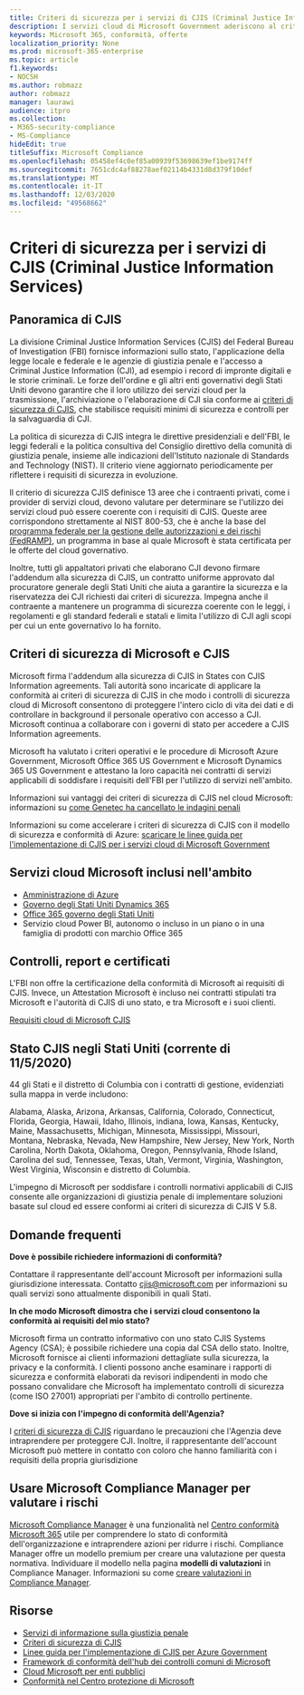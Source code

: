 ```yaml
---
title: Criteri di sicurezza per i servizi di CJIS (Criminal Justice Information Services)
description: I servizi cloud di Microsoft Government aderiscono al criterio di sicurezza US Criminal Justice Information Services.
keywords: Microsoft 365, conformità, offerte
localization_priority: None
ms.prod: microsoft-365-enterprise
ms.topic: article
f1.keywords:
- NOCSH
ms.author: robmazz
author: robmazz
manager: laurawi
audience: itpro
ms.collection:
- M365-security-compliance
- MS-Compliance
hideEdit: true
titleSuffix: Microsoft Compliance
ms.openlocfilehash: 05458ef4c0ef85a00939f53698639ef1be9174ff
ms.sourcegitcommit: 7651cdc4af88278aef02114b4331d8d379f10def
ms.translationtype: MT
ms.contentlocale: it-IT
ms.lasthandoff: 12/03/2020
ms.locfileid: "49568662"
---
```

# <a name="criminal-justice-information-services-cjis-security-policy"></a>Criteri di sicurezza per i servizi di CJIS (Criminal Justice Information Services)

## <a name="cjis-overview"></a>Panoramica di CJIS

La divisione Criminal Justice Information Services (CJIS) del Federal Bureau of Investigation (FBI) fornisce informazioni sullo stato, l'applicazione della legge locale e federale e le agenzie di giustizia penale e l'accesso a Criminal Justice Information (CJI), ad esempio i record di impronte digitali e le storie criminali. Le forze dell'ordine e gli altri enti governativi degli Stati Uniti devono garantire che il loro utilizzo dei servizi cloud per la trasmissione, l'archiviazione o l'elaborazione di CJI sia conforme ai [criteri di sicurezza di CJIS](https://aka.ms/cjis-security-policy), che stabilisce requisiti minimi di sicurezza e controlli per la salvaguardia di CJI.

La politica di sicurezza di CJIS integra le direttive presidenziali e dell'FBI, le leggi federali e la politica consultiva del Consiglio direttivo della comunità di giustizia penale, insieme alle indicazioni dell'Istituto nazionale di Standards and Technology (NIST). Il criterio viene aggiornato periodicamente per riflettere i requisiti di sicurezza in evoluzione.

Il criterio di sicurezza CJIS definisce 13 aree che i contraenti privati, come i provider di servizi cloud, devono valutare per determinare se l'utilizzo dei servizi cloud può essere coerente con i requisiti di CJIS. Queste aree corrispondono strettamente al NIST 800-53, che è anche la base del [programma federale per la gestione delle autorizzazioni e dei rischi (FedRAMP)](offering-FedRAMP.md), un programma in base al quale Microsoft è stata certificata per le offerte del cloud governativo.

Inoltre, tutti gli appaltatori privati che elaborano CJI devono firmare l'addendum alla sicurezza di CJIS, un contratto uniforme approvato dal procuratore generale degli Stati Uniti che aiuta a garantire la sicurezza e la riservatezza dei CJI richiesti dai criteri di sicurezza. Impegna anche il contraente a mantenere un programma di sicurezza coerente con le leggi, i regolamenti e gli standard federali e statali e limita l'utilizzo di CJI agli scopi per cui un ente governativo lo ha fornito.

## <a name="microsoft-and-cjis-security-policy"></a>Criteri di sicurezza di Microsoft e CJIS

Microsoft firma l'addendum alla sicurezza di CJIS in States con CJIS Information agreements. Tali autorità sono incaricate di applicare la conformità ai criteri di sicurezza di CJIS in che modo i controlli di sicurezza cloud di Microsoft consentono di proteggere l'intero ciclo di vita dei dati e di controllare in background il personale operativo con accesso a CJI. Microsoft continua a collaborare con i governi di stato per accedere a CJIS Information agreements.

Microsoft ha valutato i criteri operativi e le procedure di Microsoft Azure Government, Microsoft Office 365 US Government e Microsoft Dynamics 365 US Government e attestano la loro capacità nei contratti di servizi applicabili di soddisfare i requisiti dell'FBI per l'utilizzo di servizi nell'ambito.

Informazioni sui vantaggi dei criteri di sicurezza di CJIS nel cloud Microsoft: informazioni su [come Genetec ha cancellato le indagini penali](https://customers.microsoft.com/story/genetec)

Informazioni su come accelerare i criteri di sicurezza di CJIS con il modello di sicurezza e conformità di Azure: [scaricare le linee guida per l'implementazione di CJIS per i servizi cloud di Microsoft Government](https://gallery.technet.microsoft.com/CJIS-Implementation-62af7c27)

## <a name="microsoft-in-scope-cloud-services"></a>Servizi cloud Microsoft inclusi nell'ambito

- [Amministrazione di Azure](https://docs.microsoft.com/azure/azure-government/documentation-government-welcome)
- [Governo degli Stati Uniti Dynamics 365](https://docs.microsoft.com/power-platform/admin/microsoft-dynamics-365-government#certifications-and-accreditations)
- [Office 365 governo degli Stati Uniti](https://docs.microsoft.com/office365/servicedescriptions/office-365-platform-service-description/office-365-us-government/gcc#us-government-community-compliance)
- Servizio cloud Power BI, autonomo o incluso in un piano o in una famiglia di prodotti con marchio Office 365

## <a name="audits-reports-and-certificates"></a>Controlli, report e certificati

L'FBI non offre la certificazione della conformità di Microsoft ai requisiti di CJIS. Invece, un Attestation Microsoft è incluso nei contratti stipulati tra Microsoft e l'autorità di CJIS di uno stato, e tra Microsoft e i suoi clienti.

[Requisiti cloud di Microsoft CJIS](https://aka.ms/MicrosoftCJISCloudRequirements)

## <a name="cjis-status-in-the-united-states-current-as-of-1152020"></a>Stato CJIS negli Stati Uniti (corrente di 11/5/2020)

44 gli Stati e il distretto di Columbia con i contratti di gestione, evidenziati sulla mappa in verde includono:

Alabama, Alaska, Arizona, Arkansas, California, Colorado, Connecticut, Florida, Georgia, Hawaii, Idaho, Illinois, indiana, Iowa, Kansas, Kentucky, Maine, Massachusetts, Michigan, Minnesota, Mississippi, Missouri, Montana, Nebraska, Nevada, New Hampshire, New Jersey, New York, North Carolina, North Dakota, Oklahoma, Oregon, Pennsylvania, Rhode Island, Carolina del sud, Tennessee, Texas, Utah, Vermont, Virginia, Washington, West Virginia, Wisconsin e distretto di Columbia.

L'impegno di Microsoft per soddisfare i controlli normativi applicabili di CJIS consente alle organizzazioni di giustizia penale di implementare soluzioni basate sul cloud ed essere conformi ai criteri di sicurezza di CJIS V 5.8.

## <a name="frequently-asked-questions"></a>Domande frequenti

**Dove è possibile richiedere informazioni di conformità?**

Contattare il rappresentante dell'account Microsoft per informazioni sulla giurisdizione interessata. Contatto <cjis@microsoft.com> per informazioni su quali servizi sono attualmente disponibili in quali Stati.

**In che modo Microsoft dimostra che i servizi cloud consentono la conformità ai requisiti del mio stato?**

Microsoft firma un contratto informativo con uno stato CJIS Systems Agency (CSA); è possibile richiedere una copia dal CSA dello stato. Inoltre, Microsoft fornisce ai clienti informazioni dettagliate sulla sicurezza, la privacy e la conformità. I clienti possono anche esaminare i rapporti di sicurezza e conformità elaborati da revisori indipendenti in modo che possano convalidare che Microsoft ha implementato controlli di sicurezza (come ISO 27001) appropriati per l'ambito di controllo pertinente.

**Dove si inizia con l'impegno di conformità dell'Agenzia?**

I [criteri di sicurezza di CJIS](https://aka.ms/cjis-security-policy) riguardano le precauzioni che l'Agenzia deve intraprendere per proteggere CJI. Inoltre, il rappresentante dell'account Microsoft può mettere in contatto con coloro che hanno familiarità con i requisiti della propria giurisdizione

## <a name="use-microsoft-compliance-manager-to-assess-your-risk"></a>Usare Microsoft Compliance Manager per valutare i rischi

[Microsoft Compliance Manager](https://docs.microsoft.com/microsoft-365/compliance/compliance-manager) è una funzionalità nel [Centro conformità Microsoft 365](https://docs.microsoft.com/microsoft-365/compliance/microsoft-365-compliance-center) utile per comprendere lo stato di conformità dell'organizzazione e intraprendere azioni per ridurre i rischi. Compliance Manager offre un modello premium per creare una valutazione per questa normativa. Individuare il modello nella pagina **modelli di valutazioni** in Compliance Manager. Informazioni su come [creare valutazioni in Compliance Manager](https://docs.microsoft.com/microsoft-365/compliance/compliance-manager-assessments).

## <a name="resources"></a>Risorse

- [Servizi di informazione sulla giustizia penale](https://aka.ms/cjis)
- [Criteri di sicurezza di CJIS](https://aka.ms/cjis-security-policy)
- [Linee guida per l'implementazione di CJIS per Azure Government](https://aka.ms/cjisimplementationguidelines)
- [Framework di conformità dell'hub dei controlli comuni di Microsoft](https://www.microsoft.com/trustcenter/common-controls-hub)
- [Cloud Microsoft per enti pubblici](https://go.microsoft.com/fwlink/?linkid=2087246)
- [Conformità nel Centro protezione di Microsoft](https://www.microsoft.com/trust-center/compliance/compliance-overview)
